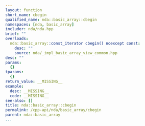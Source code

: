 ```yaml
---
layout: function
short_name: cbegin
qualified_name: nda::basic_array::cbegin
namespaces: [nda, basic_array]
includer: nda/nda.hpp
brief: ""
overloads:
  nda::basic_array::const_iterator cbegin() noexcept const:
    desc: ""
    source: nda/_impl_basic_array_view_common.hpp
desc: ""
params:
  {}
tparams:
  {}
return_value: __MISSING__
example:
  desc: __MISSING__
  code: __MISSING__
see-also: []
title: nda::basic_array::cbegin
permalink: /cpp-api/nda/basic_array/cbegin
parent: nda::basic_array
...
```


